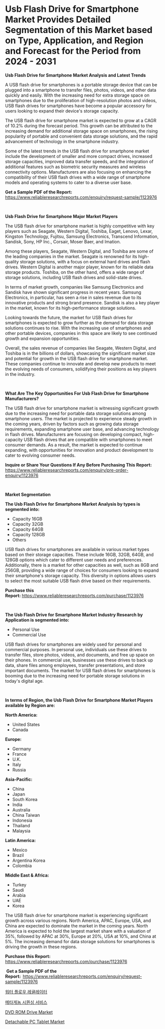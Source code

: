 <p><h1>Usb Flash Drive for Smartphone Market Provides Detailed Segmentation of this Market based on Type, Application, and Region and Forecast for the Period from 2024 - 2031</h1></p><p><strong>Usb Flash Drive for Smartphone Market Analysis and Latest Trends</strong></p>
<p><p>A USB flash drive for smartphones is a portable storage device that can be plugged into a smartphone to transfer files, photos, videos, and other data quickly and easily. With the increasing need for extra storage space on smartphones due to the proliferation of high-resolution photos and videos, USB flash drives for smartphones have become a popular accessory for users looking to expand their device's storage capacity.</p><p>The USB flash drive for smartphone market is expected to grow at a CAGR of 10.2% during the forecast period. This growth can be attributed to the increasing demand for additional storage space on smartphones, the rising popularity of portable and convenient data storage solutions, and the rapid advancement of technology in the smartphone industry.</p><p>Some of the latest trends in the USB flash drive for smartphone market include the development of smaller and more compact drives, increased storage capacities, improved data transfer speeds, and the integration of additional features such as biometric security measures and wireless connectivity options. Manufacturers are also focusing on enhancing the compatibility of their USB flash drives with a wide range of smartphone models and operating systems to cater to a diverse user base.</p></p>
<p><strong>Get a Sample PDF of the Report:&nbsp;</strong> <a href="https://www.reliableresearchreports.com/enquiry/request-sample/1123976">https://www.reliableresearchreports.com/enquiry/request-sample/1123976</a></p>
<p>&nbsp;</p>
<p><strong>Usb Flash Drive for Smartphone Major Market Players</strong></p>
<p><p>The USB flash drive for smartphone market is highly competitive with key players such as Seagate, Western Digital, Toshiba, Eaget, Lenovo, Lexar, Kingston Technology, Fujitsu, Samsung Electronics, Transcend Information, Sandisk, Sony, HP Inc., Corsair, Moser Baer, and Imation. </p><p>Among these players, Seagate, Western Digital, and Toshiba are some of the leading companies in the market. Seagate is renowned for its high-quality storage solutions, with a focus on external hard drives and flash drives. Western Digital is another major player, known for its reliable data storage products. Toshiba, on the other hand, offers a wide range of storage solutions, including USB flash drives and solid-state drives.</p><p>In terms of market growth, companies like Samsung Electronics and Sandisk have shown significant progress in recent years. Samsung Electronics, in particular, has seen a rise in sales revenue due to its innovative products and strong brand presence. Sandisk is also a key player in the market, known for its high-performance storage solutions.</p><p>Looking towards the future, the market for USB flash drives for smartphones is expected to grow further as the demand for data storage solutions continues to rise. With the increasing use of smartphones and other portable devices, companies in this space are likely to see continued growth and expansion opportunities.</p><p>Overall, the sales revenue of companies like Seagate, Western Digital, and Toshiba is in the billions of dollars, showcasing the significant market size and potential for growth in the USB flash drive for smartphone market. These companies continue to innovate and develop new products to meet the evolving needs of consumers, solidifying their positions as key players in the industry.</p></p>
<p>&nbsp;</p>
<p><strong>What Are The Key Opportunities For Usb Flash Drive for Smartphone Manufacturers?</strong></p>
<p><p>The USB flash drive for smartphone market is witnessing significant growth due to the increasing need for portable data storage solutions among smartphone users. The market is projected to experience steady growth in the coming years, driven by factors such as growing data storage requirements, expanding smartphone user base, and advancing technology in flash drives. Manufacturers are focusing on developing compact, high-capacity USB flash drives that are compatible with smartphones to meet consumer demands. As a result, the market is expected to continue expanding, with opportunities for innovation and product development to cater to evolving consumer needs.</p></p>
<p><strong>Inquire or Share Your Questions If Any Before Purchasing This Report:</strong> <a href="https://www.reliableresearchreports.com/enquiry/pre-order-enquiry/1123976">https://www.reliableresearchreports.com/enquiry/pre-order-enquiry/1123976</a></p>
<p>&nbsp;</p>
<p><strong>Market Segmentation</strong></p>
<p><strong>The Usb Flash Drive for Smartphone Market Analysis by types is segmented into:</strong></p>
<p><ul><li>Capacity 16GB</li><li>Capacity 32GB</li><li>Capacity 64GB</li><li>Capacity 128GB</li><li>Others</li></ul></p>
<p><p>USB flash drives for smartphones are available in various market types based on their storage capacities. These include 16GB, 32GB, 64GB, and 128GB options which cater to different user needs and preferences. Additionally, there is a market for other capacities as well, such as 8GB and 256GB, providing a wide range of choices for consumers looking to expand their smartphone's storage capacity. This diversity in options allows users to select the most suitable USB flash drive based on their requirements.</p></p>
<p><strong>Purchase this Report:&nbsp;</strong><a href="https://www.reliableresearchreports.com/purchase/1123976">https://www.reliableresearchreports.com/purchase/1123976</a></p>
<p>&nbsp;</p>
<p><strong>The Usb Flash Drive for Smartphone Market Industry Research by Application is segmented into:</strong></p>
<p><ul><li>Personal Use</li><li>Commercial Use</li></ul></p>
<p><p>USB flash drives for smartphones are widely used for personal and commercial purposes. In personal use, individuals use these drives to transfer files, store photos, videos, and documents, and free up space on their phones. In commercial use, businesses use these drives to back up data, share files among employees, transfer presentations, and store important documents. The market for USB flash drives for smartphones is booming due to the increasing need for portable storage solutions in today's digital age.</p></p>
<p>&nbsp;</p>
<p><strong>In terms of Region, the Usb Flash Drive for Smartphone Market Players available by Region are:</strong></p>
<p>
    <p> <strong> North America: </strong>
        <ul>
            <li>United States</li>
            <li>Canada</li>
        </ul>
        </p> 
    <p> <strong> Europe: </strong>
        <ul>
            <li>Germany</li>
            <li>France</li>
            <li>U.K.</li>
            <li>Italy</li>
            <li>Russia</li>
        </ul>
        </p> 
    <p> <strong> Asia-Pacific: </strong>
        <ul>
            <li>China</li>
            <li>Japan</li>
            <li>South Korea</li>
            <li>India</li>
            <li>Australia</li>
            <li>China Taiwan</li>
            <li>Indonesia</li>
            <li>Thailand</li>
            <li>Malaysia</li>
        </ul>
        </p> 
    <p> <strong> Latin America: </strong>
        <ul>
            <li>Mexico</li>
            <li>Brazil</li>
            <li>Argentina Korea</li>
            <li>Colombia</li>
        </ul>
        </p> 
    <p> <strong> Middle East & Africa: </strong>
        <ul>
            <li>Turkey</li>
            <li>Saudi</li>
            <li>Arabia</li>
            <li>UAE</li>
            <li>Korea</li>
        </ul>
    </p>
    </p>
<p><p>The USB flash drive for smartphone market is experiencing significant growth across various regions. North America, APAC, Europe, USA, and China are expected to dominate the market in the coming years. North America is expected to hold the largest market share with a valuation of 35%, followed by APAC at 30%, Europe at 20%, USA at 10%, and China at 5%. The increasing demand for data storage solutions for smartphones is driving the growth in these regions.</p></p>
<p><strong>Purchase this Report: </strong><a href="https://www.reliableresearchreports.com/purchase/1123976">https://www.reliableresearchreports.com/purchase/1123976</a></p>
<p>&nbsp;<strong>Get a Sample PDF of the Report:&nbsp;&nbsp;</strong><a href="https://www.reliableresearchreports.com/enquiry/request-sample/1123976">https://www.reliableresearchreports.com/enquiry/request-sample/1123976</a></p>
<p><strong></strong></p>
<p><p><a href="https://medium.com/@frankfurter67567/%EB%AC%BC-%ED%9D%90%EB%A6%84-%EC%A1%B0%EC%A0%88%EA%B8%B0-%EC%8B%9C%EC%9E%A5-%EB%B6%84%EC%84%9D-%EA%B8%80%EB%A1%9C%EB%B2%8C-%EC%82%B0%EC%97%85-%EC%A0%84%EB%A7%9D-%EB%B0%8F-%EC%98%88%EC%B8%A1-2024%EB%85%84%EB%B6%80%ED%84%B0-2031%EB%85%84-3d5a9ddec135">워터 플로우 레귤레이터</a></p><p><a href="https://github.com/LanceOlsotn8978/Market-Research-Report-List-1/blob/main/734469910346.md">메타게놈 시퀀싱 서비스</a></p><p><a href="https://github.com/edytherolanlouisejk1miz0wig/Market-Research-Report-List-1/blob/main/dvd-rom-drive-market.md">DVD ROM Drive Market</a></p><p><a href="https://github.com/peachesmcdowel1/Market-Research-Report-List-2/blob/main/detachable-pc-tablet-market.md">Detachable PC Tablet Market</a></p></p>